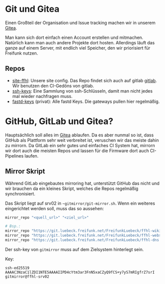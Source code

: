 # Git und Gitea

Einen Großteil der Organisation und Issue tracking machen wir in unserem [Gitea](https://git.luebeck.freifunk.net/).

Man kann sich dort einfach einen Account erstellen und mitmachen. Natürlich kann man auch andere Projekte dort hosten. Allerdings läuft das ganze auf einem Server, mit endlich viel Speicher, den wir priorisiert für Freifunk nutzen.

## Repos
* [site-ffhl](https://git.luebeck.freifunk.net/FreifunkLuebeck/site-ffhl): Unsere site config.
  Das Repo findet sich auch auf gitlab [gitlab](https://gitlab.com/freifunk-luebeck/site-ffhl). Wir benutzen den CI-Gedöns von gitlab.
* [ssh-keys](https://git.luebeck.freifunk.net/FreifunkLuebeck/ssh-keys): Eine Sammlung von ssh-Schlüsseln, damit man nicht jedes mal wieder nachfragen muss.
* [fastd-keys](https://git.luebeck.freifunk.net/FreifunkLuebeck/fastd-keys) (privat): Alle fastd Keys. Die gateways pullen hier regelmäßig.


# GitHub, GitLab und Gitea?
Hauptsächlich soll alles im [Gitea](https://git.luebeck.freifunk.net/) ablaufen. Da es aber nunmal so ist, dass GitHub als Plattform sehr weit verbreitet ist, veruschen wir das meiste dahin zu mirrorn.
Da GitLab ein sehr gutes und einfaches CI System hat, mirrorn wir dort auch die meisten Repos und lassen für die Firmware dort auch CI-Pipelines laufen.

## Mirror Skript
Während GitLab eingebautes mirroring hat, unterstützt GitHub das nicht und wir brauchen da ein kleines Skript, welches die Repos regelmäßig synchronisiert.

Das Skript liegt auf srv02 in `~gitmirror/git-mirror.sh`. Wenn ein weiteres eingerichtet werden soll, muss das so aussehen:
```bash
mirror_repo "<quell_url>" "<ziel_url>"

# Bsp.:
mirror_repo "https://git.luebeck.freifunk.net/FreifunkLuebeck/ffhl-wiki.git" "git@github.com:freifunk-luebeck/ffhl-wiki.git"
mirror_repo "https://git.luebeck.freifunk.net/FreifunkLuebeck/ffhl-website.git" "git@github.com:freifunk-luebeck/ffhl-website.git"
mirror_repo "https://git.luebeck.freifunk.net/FreifunkLuebeck/ffhl-dns.git" "git@github.com:freifunk-luebeck/ffhl-dns.git"
```

Der ssh-key von `gitmirror` muss auf dem Zielsystem hinterlegt sein.

Key:
```
ssh-ed25519 AAAAC3NzaC1lZDI1NTE5AAAAIIPD4cYtm3ar3FnN5xaCZyQ9fCS+y7yS7mRIgfrZ7srI gitmirror@ffhl-srv02
```
